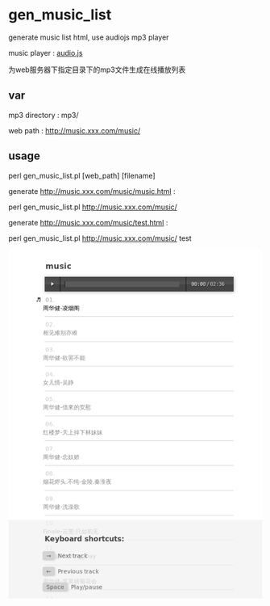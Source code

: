 # gen_music_list
generate music list html,  use audiojs mp3 player 

music player : [audio.js](https://github.com/kolber/audiojs)

为web服务器下指定目录下的mp3文件生成在线播放列表

## var

mp3 directory : mp3/

web path :  http://music.xxx.com/music/


## usage

perl gen_music_list.pl [web_path] [filename]


generate http://music.xxx.com/music/music.html : 

perl gen_music_list.pl http://music.xxx.com/music/ 


generate http://music.xxx.com/music/test.html : 

perl gen_music_list.pl http://music.xxx.com/music/  test


![music.png](music.png)

